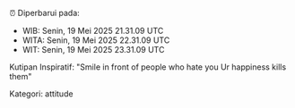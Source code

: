 ⏰ Diperbarui pada:
- WIB: Senin, 19 Mei 2025 21.31.09 UTC
- WITA: Senin, 19 Mei 2025 22.31.09 UTC
- WIT: Senin, 19 Mei 2025 23.31.09 UTC

Kutipan Inspiratif:
"Smile in front of people who hate you Ur happiness kills them"


Kategori: attitude

